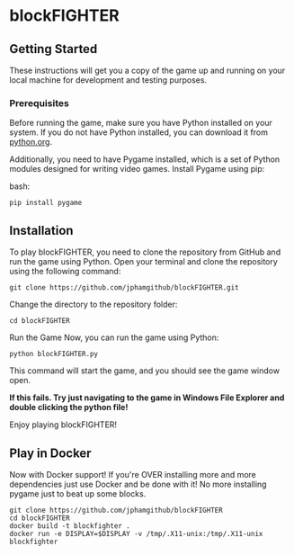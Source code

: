 # blockFIGHTER

## Getting Started

These instructions will get you a copy of the game up and running on your local machine for development and testing purposes.

### Prerequisites

Before running the game, make sure you have Python installed on your system. If you do not have Python installed, you can download it from [python.org](https://www.python.org/downloads/).

Additionally, you need to have Pygame installed, which is a set of Python modules designed for writing video games. Install Pygame using pip:


bash:
```
pip install pygame
```
## Installation
To play blockFIGHTER, you need to clone the repository from GitHub and run the game using Python.
Open your terminal and clone the repository using the following command:

```
git clone https://github.com/jphamgithub/blockFIGHTER.git
```

Change the directory to the repository folder:

```
cd blockFIGHTER
```

Run the Game
Now, you can run the game using Python:
```
python blockFIGHTER.py
```

This command will start the game, and you should see the game window open.

**If this fails. Try just navigating to the game in Windows File Explorer and double clicking the python file!**

Enjoy playing blockFIGHTER!

## Play in Docker

Now with Docker support! If you're OVER installing more and more dependencies just use Docker and be done with it! No more installing pygame just to beat up some blocks.

```
git clone https://github.com/jphamgithub/blockFIGHTER
cd blockFIGHTER
docker build -t blockfighter .
docker run -e DISPLAY=$DISPLAY -v /tmp/.X11-unix:/tmp/.X11-unix blockfighter
```
